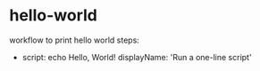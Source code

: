 # hello-world
workflow to print hello world
steps:
- script: echo Hello, World!
  displayName: 'Run a one-line script'
